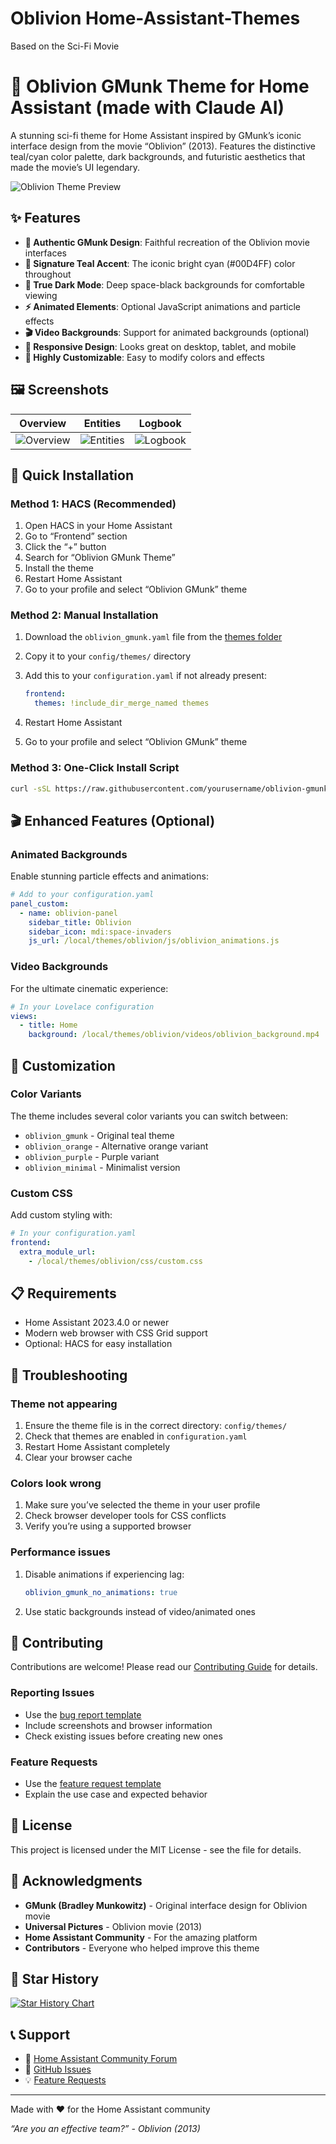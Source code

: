 # Oblivion Home-Assistant-Themes
Based on the Sci-Fi Movie 
# 🚀 Oblivion GMunk Theme for Home Assistant (made with Claude AI)

A stunning sci-fi theme for Home Assistant inspired by GMunk’s iconic interface design from the movie “Oblivion” (2013). Features the distinctive teal/cyan color palette, dark backgrounds, and futuristic aesthetics that made the movie’s UI legendary.

![Oblivion Theme Preview](assets/screenshots/overview.png)

## ✨ Features

- **🎨 Authentic GMunk Design**: Faithful recreation of the Oblivion movie interfaces
- **🌊 Signature Teal Accent**: The iconic bright cyan (#00D4FF) color throughout
- **🌙 True Dark Mode**: Deep space-black backgrounds for comfortable viewing
- **⚡ Animated Elements**: Optional JavaScript animations and particle effects
- **🎬 Video Backgrounds**: Support for animated backgrounds (optional)
- **📱 Responsive Design**: Looks great on desktop, tablet, and mobile
- **🔧 Highly Customizable**: Easy to modify colors and effects

## 🖼️ Screenshots

|Overview                                      |Entities                                      |Logbook                                     |
|----------------------------------------------|----------------------------------------------|--------------------------------------------|
|![Overview](examples/screenshots/overview.png)|![Entities](examples/screenshots/entities.png)|![Logbook](examples/screenshots/logbook.png)|

## 🚀 Quick Installation

### Method 1: HACS (Recommended)

1. Open HACS in your Home Assistant
1. Go to “Frontend” section
1. Click the “+” button
1. Search for “Oblivion GMunk Theme”
1. Install the theme
1. Restart Home Assistant
1. Go to your profile and select “Oblivion GMunk” theme

### Method 2: Manual Installation

1. Download the `oblivion_gmunk.yaml` file from the [themes folder](themes/)
1. Copy it to your `config/themes/` directory
1. Add this to your `configuration.yaml` if not already present:
   
   ```yaml
   frontend:
     themes: !include_dir_merge_named themes
   ```
1. Restart Home Assistant
1. Go to your profile and select “Oblivion GMunk” theme

### Method 3: One-Click Install Script

```bash
curl -sSL https://raw.githubusercontent.com/yourusername/oblivion-gmunk-homeassistant-theme/main/install.sh | bash
```

## 🎬 Enhanced Features (Optional)

### Animated Backgrounds

Enable stunning particle effects and animations:

```yaml
# Add to your configuration.yaml
panel_custom:
  - name: oblivion-panel
    sidebar_title: Oblivion
    sidebar_icon: mdi:space-invaders
    js_url: /local/themes/oblivion/js/oblivion_animations.js
```

### Video Backgrounds

For the ultimate cinematic experience:

```yaml
# In your Lovelace configuration
views:
  - title: Home
    background: /local/themes/oblivion/videos/oblivion_background.mp4
```

## 🎨 Customization

### Color Variants

The theme includes several color variants you can switch between:

- `oblivion_gmunk` - Original teal theme
- `oblivion_orange` - Alternative orange variant
- `oblivion_purple` - Purple variant
- `oblivion_minimal` - Minimalist version

### Custom CSS

Add custom styling with:

```yaml
# In your configuration.yaml
frontend:
  extra_module_url:
    - /local/themes/oblivion/css/custom.css
```

## 📋 Requirements

- Home Assistant 2023.4.0 or newer
- Modern web browser with CSS Grid support
- Optional: HACS for easy installation

## 🐛 Troubleshooting

### Theme not appearing

1. Ensure the theme file is in the correct directory: `config/themes/`
1. Check that themes are enabled in `configuration.yaml`
1. Restart Home Assistant completely
1. Clear your browser cache

### Colors look wrong

1. Make sure you’ve selected the theme in your user profile
1. Check browser developer tools for CSS conflicts
1. Verify you’re using a supported browser

### Performance issues

1. Disable animations if experiencing lag:
   
   ```yaml
   oblivion_gmunk_no_animations: true
   ```
1. Use static backgrounds instead of video/animated ones

## 🤝 Contributing

Contributions are welcome! Please read our [Contributing Guide](CONTRIBUTING.md) for details.

### Reporting Issues

- Use the [bug report template](.github/ISSUE_TEMPLATE/bug_report.md)
- Include screenshots and browser information
- Check existing issues before creating new ones

### Feature Requests

- Use the [feature request template](.github/ISSUE_TEMPLATE/feature_request.md)
- Explain the use case and expected behavior

## 📄 License

This project is licensed under the MIT License - see the <LICENSE> file for details.

## 🙏 Acknowledgments

- **GMunk (Bradley Munkowitz)** - Original interface design for Oblivion movie
- **Universal Pictures** - Oblivion movie (2013)
- **Home Assistant Community** - For the amazing platform
- **Contributors** - Everyone who helped improve this theme

## 🌟 Star History

[![Star History Chart](https://api.star-history.com/svg?repos=yourusername/oblivion-gmunk-homeassistant-theme&type=Date)](https://star-history.com/#yourusername/oblivion-gmunk-homeassistant-theme&Date)

## 📞 Support

- 💬 [Home Assistant Community Forum](https://community.home-assistant.io/)
- 🐛 [GitHub Issues](https://github.com/yourusername/oblivion-gmunk-homeassistant-theme/issues)
- 💡 [Feature Requests](https://github.com/yourusername/oblivion-gmunk-homeassistant-theme/discussions)

-----

Made with ❤️ for the Home Assistant community

*“Are you an effective team?” - Oblivion (2013)*

